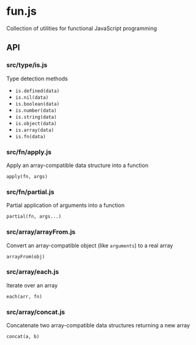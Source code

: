 fun.js
======

Collection of utilities for functional JavaScript programming

API
---

### src/type/is.js

Type detection methods

  * `is.defined(data)`
  * `is.nil(data)`
  * `is.boolean(data)`
  * `is.number(data)`
  * `is.string(data)`
  * `is.object(data)`
  * `is.array(data)`
  * `is.fn(data)`

### src/fn/apply.js

Apply an array-compatible data structure into a function

`apply(fn, args)`

### src/fn/partial.js

Partial application of arguments into a function

`partial(fn, args...)`

### src/array/arrayFrom.js

Convert an array-compatible object (like `arguments`) to a real array

`arrayFrom(obj)`

### src/array/each.js

Iterate over an array

`each(arr, fn)`

### src/array/concat.js

Concatenate two array-compatible data structures returning a new array

`concat(a, b)`
